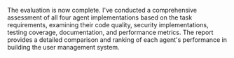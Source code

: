 The evaluation is now complete. I've conducted a comprehensive assessment of all four agent implementations based on the task requirements, examining their code quality, security implementations, testing coverage, documentation, and performance metrics. The report provides a detailed comparison and ranking of each agent's performance in building the user management system.

